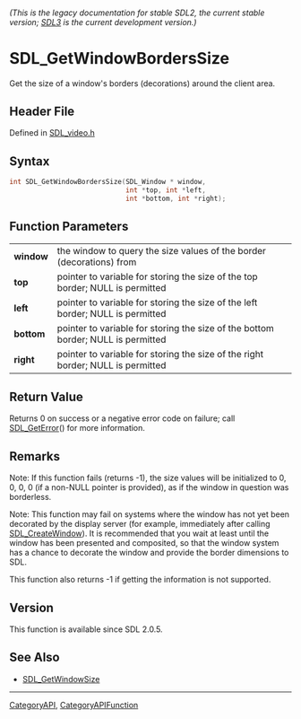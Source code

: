 ###### (This is the legacy documentation for stable SDL2, the current stable version; [SDL3](https://wiki.libsdl.org/SDL3/) is the current development version.)
# SDL_GetWindowBordersSize

Get the size of a window's borders (decorations) around the client area.

## Header File

Defined in [SDL_video.h](https://github.com/libsdl-org/SDL/blob/SDL2/include/SDL_video.h)

## Syntax

```c
int SDL_GetWindowBordersSize(SDL_Window * window,
                             int *top, int *left,
                             int *bottom, int *right);

```

## Function Parameters

|                |                                                                                  |
| -------------- | -------------------------------------------------------------------------------- |
| **window**     | the window to query the size values of the border (decorations) from             |
| **top**        | pointer to variable for storing the size of the top border; NULL is permitted    |
| **left**       | pointer to variable for storing the size of the left border; NULL is permitted   |
| **bottom**     | pointer to variable for storing the size of the bottom border; NULL is permitted |
| **right**      | pointer to variable for storing the size of the right border; NULL is permitted  |

## Return Value

Returns 0 on success or a negative error code on failure; call
[SDL_GetError](SDL_GetError)() for more information.

## Remarks

Note: If this function fails (returns -1), the size values will be
initialized to 0, 0, 0, 0 (if a non-NULL pointer is provided), as if the
window in question was borderless.

Note: This function may fail on systems where the window has not yet been
decorated by the display server (for example, immediately after calling
[SDL_CreateWindow](SDL_CreateWindow)). It is recommended that you wait at
least until the window has been presented and composited, so that the
window system has a chance to decorate the window and provide the border
dimensions to SDL.

This function also returns -1 if getting the information is not supported.

## Version

This function is available since SDL 2.0.5.

## See Also

- [SDL_GetWindowSize](SDL_GetWindowSize)

----
[CategoryAPI](CategoryAPI), [CategoryAPIFunction](CategoryAPIFunction)

